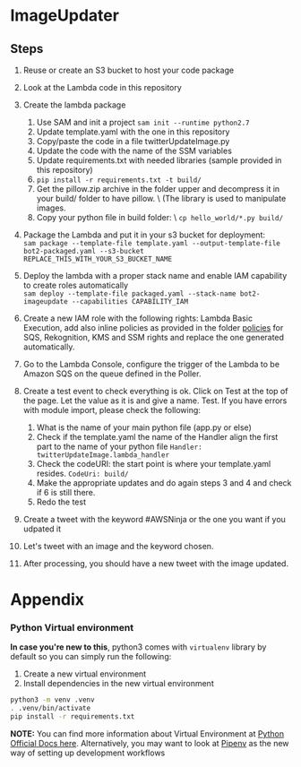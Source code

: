 # ImageUpdater

## Steps

1. Reuse or create an S3 bucket to host your code package
2. Look at the Lambda code in this repository
3. Create the lambda package
    1. Use SAM and init a project
    ```sam init --runtime python2.7```
    2. Update template.yaml with the one in this repository
    3. Copy/paste the code in a file twitterUpdateImage.py
    4. Update the code with the name of the SSM variables
    5. Update requirements.txt with needed libraries (sample provided in this repository)
    6. ```pip install -r requirements.txt -t build/```
    7. Get the pillow.zip archive in the folder upper and decompress it in your build/ folder to have pillow. \ 
    (The library is used to manipulate images.
    8. Copy your python file in build folder: \ 
    ```cp hello_world/*.py build/```
    
4. Package the Lambda and put it in your s3 bucket for deployment: \
```sam package --template-file template.yaml --output-template-file bot2-packaged.yaml --s3-bucket REPLACE_THIS_WITH_YOUR_S3_BUCKET_NAME```
5. Deploy the lambda with a proper stack name and enable IAM capability to create roles automatically \
```sam deploy --template-file packaged.yaml --stack-name bot2-imageupdate --capabilities CAPABILITY_IAM```
6. Create a new IAM role with the following rights: Lambda Basic Execution, add also inline policies as provided in the folder [policies](../IAM_policies/) for SQS, Rekognition, KMS and SSM rights and replace the one generated automatically.
7. Go to the Lambda Console, configure the trigger of the Lambda to be Amazon SQS on the queue defined in the Poller.
8. Create a test event to check everything is ok. Click on Test at the top of the page. Let the value as it is and give a name. Test. If you have errors with module import, please check the following:
    1. What is the name of your main python file (app.py or else)
    2. Check if the template.yaml the name of the Handler align the first part to the name of your python file ```Handler: twitterUpdateImage.lambda_handler```
    3. Check the codeURI: the start point is where your template.yaml resides. ```CodeUri: build/```
    4. Make the appropriate updates and do again steps 3 and 4 and check if 6 is still there.
    5. Redo the test
9. Create a tweet with the keyword #AWSNinja or the one you want if you udpated it
10. Let's tweet with an image and the keyword chosen.
11. After processing, you should have a new tweet with the image updated.


# Appendix

### Python Virtual environment
**In case you're new to this**, python3 comes with `virtualenv` library by default so you can simply run the following:

1. Create a new virtual environment
2. Install dependencies in the new virtual environment

```bash
python3 -m venv .venv
. .venv/bin/activate
pip install -r requirements.txt
```


**NOTE:** You can find more information about Virtual Environment at [Python Official Docs here](https://docs.python.org/3/tutorial/venv.html). Alternatively, you may want to look at [Pipenv](https://github.com/pypa/pipenv) as the new way of setting up development workflows
